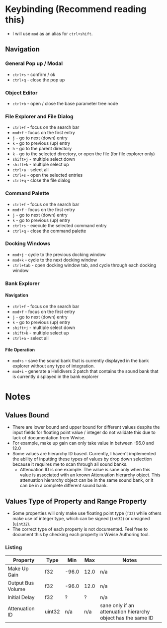 # Keybinding (Recommend reading this)

- I will use `mod` as an alias for `ctrl+shift`.

## Navigation

### General Pop up / Modal 

- `ctrl+s` - confirm / ok
- `ctrl+q` - close the pop up

### Object Editor

- `ctrl+b` - open / close the base parameter tree node

### File Explorer and File Dialog

- `ctrl+f` - focus on the search bar
- `mod+f` - focus on the first entry
- `j` - go to next (down) entry
- `k` - go to previous (up) entry
- `h` - go to the parent directory
- `k` - go to the selected directory, or open the file (for file explorer only)
- `shift+j` - multiple select down
- `shift+k` - multiple select up
- `ctrl+a` - select all
- `ctrl+s` - open the selected entries
- `ctrl+q` - close the file dialog

### Command Palette

- `ctrl+f` - focus on the search bar
- `mod+f` - focus on the first entry
- `j` - go to next (down) entry
- `k` - go to previous (up) entry
- `ctrl+s` - execute the selected command entry 
- `ctrl+q` - close the command palette

### Docking Windows

- `mod+j` - cycle to the previous docking window
- `mod+k` - cycle to the next docking window
- `ctrl+tab` - open docking window tab, and cycle through each docking window

### Bank Explorer

#### Navigation

- `ctrl+f` - focus on the search bar
- `mod+f` - focus on the first entry
- `j` - go to next (down) entry
- `k` - go to previous (up) entry
- `shift+j` - multiple select down
- `shift+k` - multiple select up
- `ctrl+a` - select all

#### File Operation

- `mod+s` - save the sound bank that is currently displayed in the bank explorer 
without any type of integration.
- `mod+i` - generate a Helldivers 2 patch that contains the sound bank that is 
currently displayed in the bank explorer

# Notes

## Values Bound

- There are lower bound and upper bound for different values despite the input 
fields for floating point value / integer do not validate this due to lack of 
documentation from Wwise.
- For example, make up gain can only take value in between -96.0 and 12.0
- Some values are hierarchy ID based. Currently, I haven't implemented the 
ability of inputting these types of values by drop down selection because it 
requires me to scan through all sound banks.
    - Attenuation ID is one example. The value is sane only when this value is 
    associated with an known Attenuation hierarchy object. This attenuation 
    hierarchy object can be in the same sound bank, or it can be in a complete 
    different sound bank.

## Values Type of Property and Range Property 

- Some properties will only make use floating point type (`f32`) while others 
make use of integer type, which can be signed (`int32`) or unsigned (`uint32`).
- The correct type of each property is not documented. Feel free to document 
this by checking each property in Wwise Authoring tool.

### Listing

| Property          | Type   | Min   | Max  | Notes                                                        |
|-------------------|--------|-------|------|--------------------------------------------------------------|
| Make Up Gain      | f32    | -96.0 | 12.0 | n/a                                                          |
| Output Bus Volume | f32    | -96.0 | 12.0 | n/a                                                          |
| Initial Delay     | f32    | ?     | ?    | n/a                                                          |
| Attenuation ID    | uint32 | n/a   | n/a  | sane only if an attenuation hierarchy object has the same ID |
